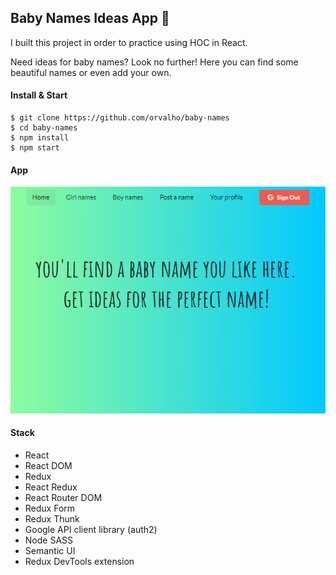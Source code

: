 ## Baby Names Ideas App 👶

I built this project in order to practice using HOC in React.

Need ideas for baby names? Look no further! Here you can find some beautiful names or even add your own.

#### Install & Start

    $ git clone https://github.com/orvalho/baby-names
    $ cd baby-names
    $ npm install
    $ npm start

#### App

![app](public/img/app.png)

#### Stack

-   React
-   React DOM
-   Redux
-   React Redux
-   React Router DOM
-   Redux Form
-   Redux Thunk
-   Google API client library (auth2)
-   Node SASS
-   Semantic UI
-   Redux DevTools extension
